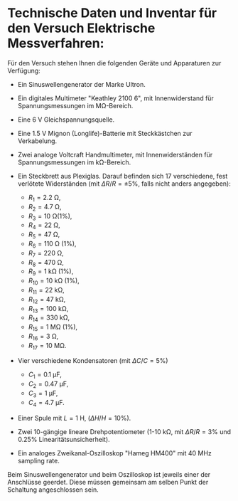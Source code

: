 # Technische Daten und Inventar für den Versuch Elektrische Messverfahren:

Für den Versuch stehen Ihnen die folgenden Geräte und Apparaturen zur Verfügung:

- Ein Sinuswellengenerator der Marke Ultron.
- Ein digitales Multimeter "Keathley 2100 6", mit Innenwiderstand für Spannungsmessungen im $\mathrm{M\Omega}$-Bereich.
- Eine $6\ \mathrm{V}$ Gleichspannungsquelle.
- Eine $1.5\ \mathrm{V}$ Mignon (Longlife)-Batterie mit Steckkästchen zur Verkabelung.  
- Zwei analoge Voltcraft Handmultimeter, mit Innenwiderständen für Spannungsmessungen im $\mathrm{k\Omega}$-Bereich.
- Ein Steckbrett aus Plexiglas. Darauf befinden sich 17 verschiedene, fest verlötete Widerständen (mit $\Delta R/R = \pm5\%$, falls nicht anders angegeben): 
  - $R_{1}=2.2\ \mathrm{\Omega}$,
  - $R_{2}=4.7\ \mathrm{\Omega}$,
  - $R_{3}=10\ \mathrm{\Omega} (1\%)$,
  - $R_{4}=22\ \mathrm{\Omega}$,
  - $R_{5}=47\ \mathrm{\Omega}$,
  - $R_{6}=110\ \mathrm{\Omega}\ (1\%)$,
  - $R_{7}=220\ \mathrm{\Omega}$,
  - $R_{8}=470\ \mathrm{\Omega}$,
  - $R_{9}=1\ \mathrm{k\Omega}\ (1\%)$,
  - $R_{10}=10\ \mathrm{k\Omega}\ (1\%)$,
  - $R_{11}=22\ \mathrm{k\Omega}$,
  - $R_{12}=47\ \mathrm{k\Omega}$,
  - $R_{13}=100\ \mathrm{k\Omega}$,
  - $R_{14}=330\ \mathrm{k\Omega}$,
  - $R_{15}=1\ \mathrm{M\Omega}\ (1\%)$,
  - $R_{16}=3\ \mathrm{\Omega}$,
  - $R_{17}=10\ \mathrm{M\Omega}$.

- Vier verschiedene Kondensatoren (mit $\Delta C/C=5\%$)
  - $C_{1}=0.1\ \mathrm{\mu F}$,
  - $C_{2}=0.47\ \mathrm{\mu F}$,
  - $C_{3}=1\ \mathrm{\mu F}$,
  - $C_{4}=4.7\ \mathrm{\mu F}$.

- Einer Spule mit $L=1\ \mathrm{H}$, ($\Delta H/H=10\%$).
- Zwei 10-gängige lineare Drehpotentiometer ($\text{1-10}\ \mathrm{k\Omega}$, mit $\Delta R/R=3\%$ und 0.25% Linearitätsunsicherheit).
- Ein analoges Zweikanal-Oszilloskop "Hameg HM400" mit $40\ \mathrm{MHz}$ sampling rate.

Beim Sinuswellengenerator und beim Oszilloskop ist jeweils einer der Anschlüsse geerdet. Diese müssen gemeinsam am selben Punkt der Schaltung angeschlossen sein.



